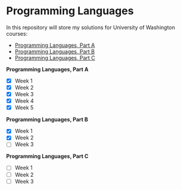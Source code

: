 # Programming Languages

In this repository will store my solutions for University of Washington courses:
 - [Programming Languages, Part A](https://www.coursera.org/learn/programming-languages)
 - [Programming Languages, Part B](https://www.coursera.org/learn/programming-languages-part-b)
 - [Programming Languages, Part C](https://www.coursera.org/learn/programming-languages-part-c)


**Programming Languages, Part A**
- [x] Week 1
- [x] Week 2
- [x] Week 3
- [x] Week 4
- [x] Week 5

**Programming Languages, Part B**
- [x] Week 1
- [x] Week 2
- [ ] Week 3

**Programming Languages, Part C**
- [ ] Week 1
- [ ] Week 2
- [ ] Week 3
